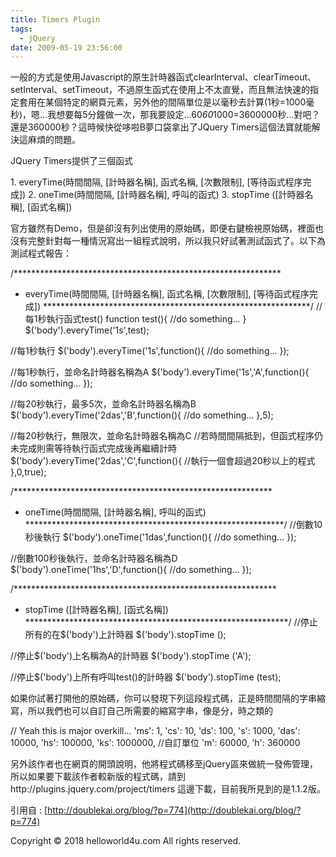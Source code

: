 ```yaml
---
title: Timers Plugin
tags:
  - jQuery
date: 2009-05-19 23:56:00
---
```


一般的方式是使用Javascript的原生計時器函式clearInterval、clearTimeout、setInterval、setTimeout，不過原生函式在使用上不太直覺，而且無法快速的指定套用在某個特定的網頁元素，另外他的間隔單位是以毫秒去計算(1秒=1000毫秒)，嗯…我想要每5分鐘做一次，那我要設定…60*60*1000=3600000秒…對吧？還是360000秒？這時候快從哆啦B夢口袋拿出了JQuery Timers這個法寶就能解決這麻煩的問題。

JQuery Timers提供了三個函式

1\. everyTime(時間間隔, [計時器名稱], 函式名稱, [次數限制], [等待函式程序完成])
2\. oneTime(時間間隔, [計時器名稱], 呼叫的函式)
3\. stopTime ([計時器名稱], [函式名稱])

官方雖然有Demo，但是卻沒有列出使用的原始碼，即便右鍵檢視原始碼，裡面也沒有完整針對每一種情況寫出一組程式說明，所以我只好試著測試函式了。以下為測試程式報告：

/*************************************************************
* everyTime(時間間隔, [計時器名稱], 函式名稱, [次數限制], [等待函式程序完成])
*************************************************************/
//每1秒執行函式test()
function test(){
//do something...
}
$('body').everyTime('1s',test);

//每1秒執行
$('body').everyTime('1s',function(){
//do something...
});

//每1秒執行，並命名計時器名稱為A
$('body').everyTime('1s','A',function(){
//do something...
});

//每20秒執行，最多5次，並命名計時器名稱為B
$('body').everyTime('2das','B',function(){
//do something...
},5);

//每20秒執行，無限次，並命名計時器名稱為C
//若時間間隔抵到，但函式程序仍未完成則需等待執行函式完成後再繼續計時
$('body').everyTime('2das','C',function(){
//執行一個會超過20秒以上的程式
},0,true);

/***********************************************************
* oneTime(時間間隔, [計時器名稱], 呼叫的函式)
***********************************************************/
//倒數10秒後執行
$('body').oneTime('1das',function(){
//do something...
});

//倒數100秒後執行，並命名計時器名稱為D
$('body').oneTime('1hs','D',function(){
//do something...
});

/************************************************************
* stopTime ([計時器名稱], [函式名稱])
************************************************************/
//停止所有的在$('body')上計時器
$('body').stopTime ();

//停止$('body')上名稱為A的計時器
$('body').stopTime ('A');

//停止$('body')上所有呼叫test()的計時器
$('body').stopTime (test);

如果你試著打開他的原始碼，你可以發現下列這段程式碼，正是時間間隔的字串縮寫，所以我們也可以自訂自己所需要的縮寫字串，像是分，時之類的

// Yeah this is major overkill...
'ms': 1,
'cs': 10,
'ds': 100,
's': 1000,
'das': 10000,
'hs': 100000,
'ks': 1000000,
//自訂單位
'm': 60000,
'h': 360000

另外該作者也在網頁的開頭說明，他將程式碼移至jQuery區來做統一發佈管理，所以如果要下載該作者較新版的程式碼，請到http://plugins.jquery.com/project/timers 這邊下載，目前我所見到的是1.1.2版。

引用自 : [http://doublekai.org/blog/?p=774](http://doublekai.org/blog/?p=774)<div class="blogger-post-footer">Copyright © 2018 helloworld4u.com All rights reserved.</div>